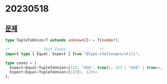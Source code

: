 # 20230518

## [문제](https://www.typescriptlang.org/play?#code/PQKgUABBCMAMEFoIBUCuAHANgUwgFwHsIBVAOwEsDTJEE76aAjATwgEFS8ALK1gMVQQAFAAEAhpwBmqAJQQAxAFtsAE3KpFC8qUnYATgrwYcC1BSpga86xACKqbAGc8lajQCSirNmWcIYiABzbFJ9cgBjCAADNG9kAjJXAB5kAD4oiAB3LgiuCHCCADd9R3wuXEKxTAdSgkl-fGNcQghyPFLK6qcIM1cAOksoPgIDbAAPMS8cQeioqPaaPGZ0XDY9AwBeCABtAHJoXYAaCF2AJiOTgGZdgF0ZpZWUJzwILdiceMSqJLW9VIhgMAIOMVuE8Kp8ERGLh9rsIAAfE7nBFXXY0OZRGb-ABq5GwmQgVAgAHE2gAJVCMABcEC4eDw6EcVMB7XCXD6ACtHH0RoFgHAwCBgJZQBAAPoSyVSyUQACaBFQBgAwgQVLgyfpcNLtRKIELLA9cO9sJ9zKQUsCxuDSCpSmYANakAiZUjbG7-N7bUgaaF6O5gUU67VPZwQJViRzdIPSvXC8heEYvQ0QADeEAAogBHVBVY7psagl4AXwgkj0BE0uxEhoQbKqOFIwUcwFQLkwjjRYGT4Qj3S22xo+cLSSzOcwKSapuS22gp0ux12ABYAKwANgueD0Dndx1nlxRS7XcMRm4cqVSh0HBewYJH2aqE7iCTNSRnc53MDn58v-sD0ZlAh6Nw+gQAAyuCjLiv+ur6qAND-KBXBiHouDMAqBiOAQ1QuFQTK0vSjLMsArLslyPJ6HycDABIjiZPo8EQLi+IQJh2GuHhdIMkyLKOGynLcry-KwMArGtuxDEALIjLgSpIZgDZNjSnGETxfFkbygrCkAA)

```ts
type TupleToUnion<T extends unknown[]> = T[number];

/* _____________ Test Cases _____________ */
import type { Equal, Expect } from "@type-challenges/utils";

type cases = [
  Expect<Equal<TupleToUnion<[123, "456", true]>, 123 | "456" | true>>,
  Expect<Equal<TupleToUnion<[123]>, 123>>
];
```
